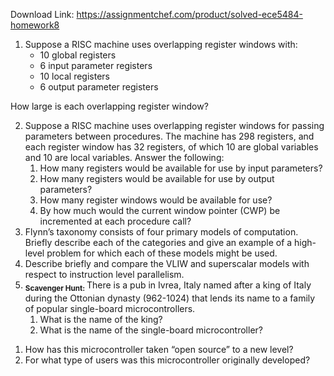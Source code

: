 Download Link: https://assignmentchef.com/product/solved-ece5484-homework8
<br>
<ol>

 <li>Suppose a RISC machine uses overlapping register windows with:

  <ul>

   <li>10 global registers</li>

   <li>6 input parameter registers</li>

   <li>10 local registers</li>

   <li>6 output parameter registers</li>

  </ul></li>

</ol>

How large is each overlapping register window?

<ol start="2">

 <li>Suppose a RISC machine uses overlapping register windows for passing parameters between procedures. The machine has 298 registers, and each register window has 32 registers, of which 10 are global variables and 10 are local variables. Answer the following:

  <ol>

   <li>How many registers would be available for use by input parameters?</li>

   <li>How many registers would be available for use by output parameters?</li>

   <li>How many register windows would be available for use?</li>

   <li>By how much would the current window pointer (CWP) be incremented at each procedure call?</li>

  </ol></li>

 <li>Flynn’s taxonomy consists of four primary models of computation. Briefly describe each of the categories and give an example of a high-level problem for which each of these models might be used.</li>

 <li>Describe briefly and compare the VLIW and superscalar models with respect to instruction level parallelism.</li>

 <li><strong><sub>Scavenger Hunt: </sub></strong>There is a pub in Ivrea, Italy named after a king of Italy during the Ottonian dynasty (962-1024) that lends its name to a family of popular single-board microcontrollers.

  <ol>

   <li>What is the name of the king?</li>

   <li>What is the name of the single-board microcontroller?</li>

  </ol></li>

</ol>

<ol>

 <li>How has this microcontroller taken “open source” to a new level?</li>

 <li>For what type of users was this microcontroller originally developed?</li>

</ol>